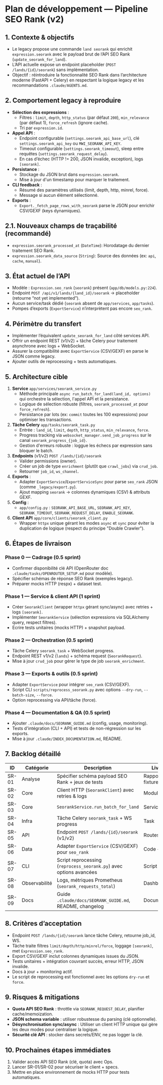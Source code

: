 # Plan de développement — Pipeline SEO Rank (v2)

## 1. Contexte & objectifs
- Le legacy propose une commande `land seorank` qui enrichit `expression.seorank` avec le payload brut de l’API SEO Rank (`update_seorank_for_land`).
- L’API actuelle expose un endpoint placeholder (`POST /lands/{id}/seorank`) sans implémentation.
- Objectif : réintroduire la fonctionnalité SEO Rank dans l’architecture moderne (FastAPI + Celery) en respectant la logique legacy et les recommandations `.claude/AGENTS.md`.

## 2. Comportement legacy à reproduire
- **Sélection des expressions** :
  - Filtres : `limit`, `depth`, `http_status` (par défaut `200`), `min_relevance` (par défaut 1), `force_refresh` (ignore cache).
  - Tri par `expression.id`.
- **Appel API** :
  - Endpoint configurable (`settings.seorank_api_base_url`), clé `settings.seorank_api_key` ou `MWI_SEORANK_API_KEY`.
  - Timeout configurable (`settings.seorank_timeout`), sleep entre requêtes (`settings.seorank_request_delay`).
  - En cas d’échec (HTTP != 200, JSON invalide, exception), logs `[seorank]`.
- **Persistance** :
  - Stockage du JSON brut dans `expression.seorank`.
  - Mise à jour d'un timestamp pour marquer le traitement.
- **CLI feedback** :
  - Résumé des paramètres utilisés (limit, depth, http, minrel, force).
  - Message si aucun élément sélectionné.
- **Exports** :
  - `Export._fetch_page_rows_with_seorank` parse le JSON pour enrichir CSV/GEXF (keys dynamiques).

## 2.1. Nouveaux champs de traçabilité (recommandé)
- `expression.seorank_processed_at` (`DateTime`): Horodatage du dernier traitement SEO Rank.
- `expression.seorank_data_source` (`String`): Source des données (ex: `api`, `cache`, `manual`).

## 3. État actuel de l’API
- Modèle : `Expression.seo_rank` (`seorank`) présent (`app/db/models.py:224`).
- Endpoint `POST /api/v1/lands/{land_id}/seorank` → placeholder (retourne “not yet implemented”).
- Aucun service/task dédié (`seorank` absent de `app/services`, `app/tasks`).
- Pompes d’exports (`ExportService`) n’interprètent pas encore `seo_rank`.

## 4. Périmètre du transfert
- Implémenter l’équivalent `update_seorank_for_land` côté services API.
- Offrir un endpoint REST (v1/v2) + tâche Celery pour traitement asynchrone avec logs + WebSocket.
- Assurer la compatibilité avec `ExportService` (CSV/GEXF) en parse le JSON comme legacy.
- Ajouter outils de reprocessing + tests automatiques.

## 5. Architecture cible
1. **Service** `app/services/seorank_service.py`
   - Méthode principale `async run_batch_for_land(land_id, options)` qui orchestre la sélection, l'appel API et la persistance.
   - Logique de sélection robuste (filtres, `seorank_processed_at` pour `force_refresh`).
   - Persistance par lots (ex: `commit` toutes les 100 expressions) pour optimiser les transactions.
2. **Tâche Celery** `app/tasks/seorank_task.py`
   - Entrée : `land_id`, `limit`, `depth`, `http_status`, `min_relevance`, `force`.
   - Progress tracking via `websocket_manager.send_job_progress` sur le canal `seorank_progress_{job_id}`.
   - Gestion d'erreurs robuste : loggue les échecs par expression sans bloquer le batch.
3. **Endpoints** (v1/v2) `POST /lands/{id}/seorank`
   - Valider permissions (owner).
   - Créer un job de type `enrichment` (plutôt que `crawl_jobs`) via `crud_job`.
   - Retourner `job_id`, `ws_channel`.
4. **Exports** :
   - Adapter `ExportService`/`ExportServiceSync` pour parse `seo_rank` JSON (comme `_legacy/export.py`).
   - Ajout mapping `seorank` → colonnes dynamiques (CSV) & attributs GEXF.
5. **Config** :
   - `app/config.py` : `SEORANK_API_BASE_URL`, `SEORANK_API_KEY`, `SEORANK_TIMEOUT`, `SEORANK_REQUEST_DELAY`, `ENABLE_SEORANK`.
6. **Client API** `app/core/clients/seorank_client.py`
   - Wrapper `httpx` unique gérant les modes `async` et `sync` pour éviter la duplication de logique (respect du principe "Double Crawler").

## 6. Étapes de livraison

### Phase 0 — Cadrage (0.5 sprint)
- Confirmer disponibilité clé API (OpenRouter doc `.claude/tasks/OPENROUTER_SETUP.md` pour modèle).
- Spécifier schémas de réponse SEO Rank (exemples legacy).
- Préparer mocks HTTP (respx) + dataset test.

### Phase 1 — Service & client API (1 sprint)
- Créer `SeorankClient` (wrapper `httpx` gérant sync/async) avec retries + logs `[seorank]`.
- Implémenter `SeorankService` (sélection expressions via SQLAlchemy query, respect filtres).
- Ecrire tests unitaires (mocks HTTP) + snapshot payload.

### Phase 2 — Orchestration (0.5 sprint)
- Tâche Celery `seorank_task` + WebSocket progress.
- Endpoint REST v1/v2 (`lands`) + schéma request (`SeorankRequest`).
- Mise à jour `crud_job` pour gérer le type de job `seorank_enrichment`.

### Phase 3 — Exports & outils (0.5 sprint)
- Adapter `ExportService` pour intégrer `seo_rank` (CSV/GEXF).
- Script CLI `scripts/reprocess_seorank.py` avec options `--dry-run`, `--batch-size`, `--force`.
- Option reprocessing via API/tâche (force).

### Phase 4 — Documentation & QA (0.5 sprint)
- Ajouter `.claude/docs/SEORANK_GUIDE.md` (config, usage, monitoring).
- Tests d'intégration (CLI + API) et tests de non-régression sur les exports.
- Mise à jour `.claude/INDEX_DOCUMENTATION.md`, README.

## 7. Backlog détaillé
| ID | Catégorie | Description | Livrable | Owner |
|----|-----------|-------------|----------|-------|
| SR-01 | Analyse | Spécifier schéma payload SEO Rank + jeux de tests | Rapport + fixtures | QA |
| SR-02 | Core | Client HTTP (`SeorankClient`) avec retries & logs | Module | Dev A |
| SR-03 | Core | `SeorankService.run_batch_for_land` | Service + tests | Dev A |
| SR-04 | Infra | Tâche Celery `seorank_task` + WS progress | Task | DevOps |
| SR-05 | API | Endpoint `POST /lands/{id}/seorank` (v1/v2) | Routes + tests | Dev B |
| SR-06 | Data | Adapter `ExportService` (CSV/GEXF) pour `seo_rank` | Code + tests | Dev B |
| SR-07 | CLI | Script reprocessing (`reprocess_seorank.py`) avec options avancées | Script | DevOps |
| SR-08 | Observabilité | Logs, métriques Prometheus (`seorank_requests_total`) | Dashboard | DevOps |
| SR-09 | Docs | Guide `.claude/docs/SEORANK_GUIDE.md`, README, changelog | Documentation | Tech Writer |

## 8. Critères d’acceptation
- Endpoint `POST /lands/{id}/seorank` lance tâche Celery, retourne job_id, WS.
- Tâche traite filtres `limit/depth/http/minrel/force`, loggage `[seorank]`, met `Expression.seo_rank`.
- Export CSV/GEXF inclut colonnes dynamiques issues du JSON.
- Tests unitaires + intégration couvrant succès, erreur HTTP, JSON invalide.
- Docs à jour + monitoring actif.
- Le script de reprocessing est fonctionnel avec les options `dry-run` et `force`.

## 9. Risques & mitigations
- **Quota API SEO Rank** : throttle via `SEORANK_REQUEST_DELAY`, planifier cache/memoization.
- **JSON schema variable** : utiliser robustesse du parsing (clé optionnelle).
- **Désynchronisation sync/async** : Utiliser un client HTTP unique qui gère les deux modes pour centraliser la logique.
- **Sécurité clé API** : stocker dans secrets/ENV, ne pas logger la clé.

## 10. Prochaines étapes immédiates
1. Valider accès API SEO Rank (clé, quota) avec Ops.
2. Lancer SR-01/SR-02 pour sécuriser le client + specs.
3. Mettre en place environnement de mocks HTTP pour tests automatiques.

